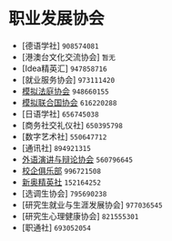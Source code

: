 # 职业发展协会

- [德语学社] `908574081`
- [港澳台文化交流协会] `暂无`
- [Idea精英汇] `947858716`
- [就业服务协会] `973111420`
- [模拟法庭协会](模拟法庭协会.md) `948660155`
- [模拟联合国协会](模拟联合国协会.md) `616220288`
- [日语学社] `656745038`
- [商务社交礼仪社] `650395798`
- [数字艺术社] `550647712`
- [通讯社] `894921315`
- [外语演讲与辩论协会](外语演讲与辩论协会.md) `560796645`
- [校企俱乐部](校企俱乐部.md) `996721508`
- [新奥精英社](新奥精英社.md) `152164252`
- [选调生协会] `795690238`
- [研究生就业与生涯发展协会] `977036545`
- [研究生心理健康协会] `821555301`
- [职通社] `693052054`